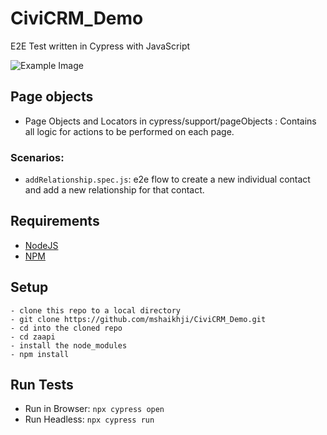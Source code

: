 # CiviCRM_Demo

E2E Test written in Cypress with JavaScript

![Example Image](https://drive.google.com/uc?id=1OjAYtNxMrgxYvAnGyMgE4A7BThXRnks9)

## Page objects

- Page Objects and Locators in cypress/support/pageObjects : Contains all logic for actions to be performed on each page.

### Scenarios:

- `addRelationship.spec.js`: e2e flow to create a new individual contact and add a new relationship for that contact.

## Requirements

- [NodeJS](https://nodejs.org/en/)
- [NPM](https://www.npmjs.com/get-npm)

## Setup

```
- clone this repo to a local directory
- git clone https://github.com/mshaikhji/CiviCRM_Demo.git
- cd into the cloned repo
- cd zaapi
- install the node_modules
- npm install
```

## Run Tests

- Run in Browser: `npx cypress open`
- Run Headless: `npx cypress run`
